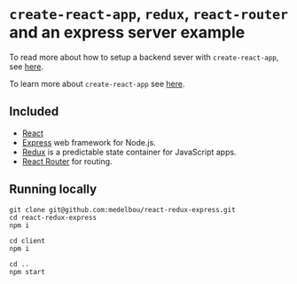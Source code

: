 # `create-react-app`, `redux`, `react-router` and an express server example

To read more about how to setup a backend sever with `create-react-app`, see [here](https://www.fullstackreact.com/articles/using-create-react-app-with-a-server/).

To learn more about `create-react-app` see [here](ttps://github.com/facebookincubator/create-react-app).

## Included

- [React](https://facebook.github.io/react/) 
- [Express](http://expressjs.com/) web framework for Node.js.
- [Redux](http://redux.js.org/) is a predictable state container for JavaScript apps.
- [React Router](https://github.com/ReactTraining/react-router) for routing.


## Running locally

```
git clone git@github.com:medelbou/react-redux-express.git
cd react-redux-express
npm i

cd client
npm i

cd ..
npm start
```